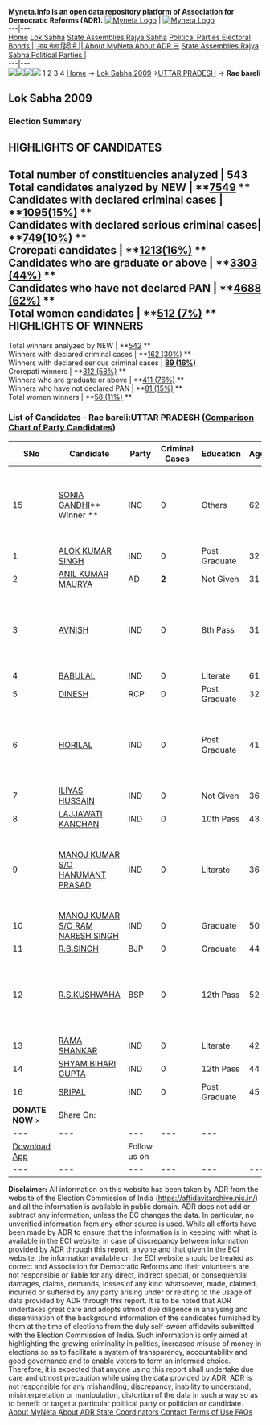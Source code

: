 **Myneta.info is an open data repository platform of Association for Democratic Reforms (ADR).**
[![Myneta Logo](https://www.myneta.info/lib/img/myneta-logo.png)](https://www.myneta.info/) | [![Myneta Logo](https://www.myneta.info/lib/img/adr-logo.png)](https://adrindia.org)  
---|---  
[Home](https://www.myneta.info/) [Lok Sabha](https://www.myneta.info/#ls "Lok Sabha") [ State Assemblies ](https://www.myneta.info/#sa "State Assemblies") [Rajya Sabha](https://www.myneta.info/#rs "Rajya Sabha") [Political Parties ](https://www.myneta.info/party "Political Parties") [ Electoral Bonds ](https://www.myneta.info/electoral_bonds "Electoral Bonds") [ || माय नेता हिंदी में || ](https://translate.google.co.in/translate?prev=hp&hl=en&js=y&u=www.myneta.info&sl=en&tl=hi&history_state0=) [ About MyNeta ](https://adrindia.org/content/about-myneta) [ About ADR ](https://adrindia.org/about-adr/who-we-are) [☰](javascript:void\(0\))
[ State Assemblies ](https://www.myneta.info/#sa "State Assemblies") [ Rajya Sabha ](https://www.myneta.info/#rs "Rajya Sabha") [ Political Parties ](https://www.myneta.info/party "Political Parties")
|   
---|---  
![](https://www.myneta.info/lib/img/banner/banner-1.png)![](https://www.myneta.info/lib/img/banner/banner-2.png)![](https://www.myneta.info/lib/img/banner/banner-3.png)![](https://www.myneta.info/lib/img/banner/banner-4.png)
1  2  3  4 
[Home](https://www.myneta.info/) → [Lok Sabha 2009](https://www.myneta.info/ls2009/)→[UTTAR PRADESH](https://www.myneta.info/ls2009/index.php?action=show_constituencies&state_id=24) → **Rae bareli**
### 
## Lok Sabha 2009
###  Election Summary 
HIGHLIGHTS OF CANDIDATES  
---  
Total number of constituencies analyzed |  543   
Total candidates analyzed by NEW | **[7549](https://www.myneta.info/ls2009/index.php?action=summary&subAction=candidates_analyzed&sort=candidate#summary) **  
Candidates with declared criminal cases | **[1095(15%)](https://www.myneta.info/ls2009/index.php?action=summary&subAction=crime&sort=candidate#summary) **  
Candidates with declared serious criminal cases| **[749(10%)](https://www.myneta.info/ls2009/index.php?action=summary&subAction=serious_crime&sort=candidate#summary) **  
Crorepati candidates | **[1213(16%)](https://www.myneta.info/ls2009/index.php?action=summary&subAction=crorepati&sort=candidate#summary) **  
Candidates who are graduate or above | **[3303 (44%)](https://www.myneta.info/ls2009/index.php?action=summary&subAction=education&sort=candidate#summary) **  
Candidates who have not declared PAN | **[4688 (62%)](https://www.myneta.info/ls2009/index.php?action=summary&subAction=without_pan&sort=candidate#summary) **  
Total women candidates | **[512 (7%)](https://www.myneta.info/ls2009/index.php?action=summary&subAction=women_candidate&sort=candidate#summary) **  
HIGHLIGHTS OF WINNERS  
---  
Total winners analyzed by NEW | **[542](https://www.myneta.info/ls2009/index.php?action=summary&subAction=winner_analyzed&sort=candidate#summary) **  
Winners with declared criminal cases | **[162 (30%)](https://www.myneta.info/ls2009/index.php?action=summary&subAction=winner_crime&sort=candidate#summary) **  
Winners with declared serious criminal cases | **[89 (16%)](https://www.myneta.info/ls2009/index.php?action=summary&subAction=winner_serious_crime&sort=candidate#summary)**  
Crorepati winners | **[312 (58%)](https://www.myneta.info/ls2009/index.php?action=summary&subAction=winner_crorepati&sort=candidate#summary) **  
Winners who are graduate or above | **[411 (76%)](https://www.myneta.info/ls2009/index.php?action=summary&subAction=winner_education&sort=candidate#summary) **  
Winners who have not declared PAN | **[81 (15%)](https://www.myneta.info/ls2009/index.php?action=summary&subAction=winner_without_pan&sort=candidate#summary) **  
Total women winners | **[58 (11%)](https://www.myneta.info/ls2009/index.php?action=summary&subAction=winner_women&sort=candidate#summary) **  
### List of Candidates - Rae bareli:UTTAR PRADESH ([Comparison Chart of Party Candidates](https://www.myneta.info/ls2009/comparisonchart.php?constituency_id=348))
SNo | Candidate| Party| Criminal Cases| Education| Age| Total Assets| Liabilities  
---|---|---|---|---|---|---|---  
15  | [SONIA GANDHI](https://www.myneta.info/ls2009/candidate.php?candidate_id=5613)** Winner ** | INC | 0 | Others| 62 | ![](https://myneta.info/image_v2.php?myneta_folder=ls2009&candidate_id=5613&col=ta) | ![](https://myneta.info/image_v2.php?myneta_folder=ls2009&candidate_id=5613&col=lia)  
1  | [ALOK KUMAR SINGH](https://www.myneta.info/ls2009/candidate.php?candidate_id=5617) | IND | 0 | Post Graduate| 32 | Rs 1,88,315 ~ 1 Lacs+ | Rs 5,22,200 ~ 5 Lacs+  
2  | [ANIL KUMAR MAURYA](https://www.myneta.info/ls2009/candidate.php?candidate_id=5614) | AD | **2** | Not Given| 31 | Rs 20,000 ~ 20 Thou+ | Rs 0 ~   
3  | [AVNISH](https://www.myneta.info/ls2009/candidate.php?candidate_id=5616) | IND | 0 | 8th Pass| 31 | ![](https://myneta.info/image_v2.php?myneta_folder=ls2009&candidate_id=5616&col=ta) | ![](https://myneta.info/image_v2.php?myneta_folder=ls2009&candidate_id=5616&col=lia)  
4  | [BABULAL](https://www.myneta.info/ls2009/candidate.php?candidate_id=5619) | IND | 0 | Literate| 61 | Rs 3,92,849 ~ 3 Lacs+ | Rs 2,000 ~ 2 Thou+  
5  | [DINESH](https://www.myneta.info/ls2009/candidate.php?candidate_id=5615) | RCP | 0 | Post Graduate| 32 | Rs 2,35,000 ~ 2 Lacs+ | Rs 0 ~   
6  | [HORILAL](https://www.myneta.info/ls2009/candidate.php?candidate_id=5626) | IND | 0 | Post Graduate| 41 | ![](https://myneta.info/image_v2.php?myneta_folder=ls2009&candidate_id=5626&col=ta) | ![](https://myneta.info/image_v2.php?myneta_folder=ls2009&candidate_id=5626&col=lia)  
7  | [ILIYAS HUSSAIN](https://www.myneta.info/ls2009/candidate.php?candidate_id=5618) | IND | 0 | Not Given| 36 | Rs 98,109 ~ 98 Thou+ | Rs 0 ~   
8  | [LAJJAWATI KANCHAN](https://www.myneta.info/ls2009/candidate.php?candidate_id=5623) | IND | 0 | 10th Pass| 43 | Rs 1,21,160 ~ 1 Lacs+ | Rs 0 ~   
9  | [MANOJ KUMAR S/O HANUMANT PRASAD](https://www.myneta.info/ls2009/candidate.php?candidate_id=5621) | IND | 0 | Literate| 36 | ![](https://myneta.info/image_v2.php?myneta_folder=ls2009&candidate_id=5621&col=ta) | ![](https://myneta.info/image_v2.php?myneta_folder=ls2009&candidate_id=5621&col=lia)  
10  | [MANOJ KUMAR S/O RAM NARESH SINGH](https://www.myneta.info/ls2009/candidate.php?candidate_id=5620) | IND | 0 | Graduate| 50 | Rs 6,05,000 ~ 6 Lacs+ | Rs 500 ~ 5 Hund+  
11  | [R.B.SINGH](https://www.myneta.info/ls2009/candidate.php?candidate_id=5612) | BJP | 0 | Graduate| 44 | Rs 27,98,000 ~ 27 Lacs+ | Rs 5,00,000 ~ 5 Lacs+  
12  | [R.S.KUSHWAHA](https://www.myneta.info/ls2009/candidate.php?candidate_id=5611) | BSP | 0 | 12th Pass| 52 | ![](https://myneta.info/image_v2.php?myneta_folder=ls2009&candidate_id=5611&col=ta) | ![](https://myneta.info/image_v2.php?myneta_folder=ls2009&candidate_id=5611&col=lia)  
13  | [RAMA SHANKAR](https://www.myneta.info/ls2009/candidate.php?candidate_id=5622) | IND | 0 | Literate| 42 | Rs 61,000 ~ 61 Thou+ | Rs 0 ~   
14  | [SHYAM BIHARI GUPTA](https://www.myneta.info/ls2009/candidate.php?candidate_id=5624) | IND | 0 | 12th Pass| 44 | Rs 5,30,000 ~ 5 Lacs+ | Rs 0 ~   
16  | [SRIPAL](https://www.myneta.info/ls2009/candidate.php?candidate_id=5625) | IND | 0 | Post Graduate| 45 | Rs 1,52,000 ~ 1 Lacs+ | Rs 0 ~   
|  **DONATE NOW** × |  Share On:  | [](https://api.whatsapp.com/send?text=https%3A%2F%2Fmyneta.info%2Fpunjab2022%2Findex.php%3Faction%3Dshow_constituencies%26state_id%3D19) | [](https://www.facebook.com/sharer/sharer.php?u=https%3A%2F%2Fmyneta.info%2Fpunjab2022%2Findex.php%3Faction%3Dshow_constituencies%26state_id%3D19) | [](https://twitter.com/share?url=https%3A%2F%2Fmyneta.info%2Fpunjab2022%2Findex.php%3Faction%3Dshow_constituencies%26state_id%3D19)  
---|---|---|---|---  
| [ Download App ](https://play.google.com/store/apps/details?id=com.webrosoft.myneta1&pcampaignid=pcampaignidMKT-Other-global-all-co-prtnr-py-PartBadge-Mar2515-1) | [](https://play.google.com/store/apps/details?id=com.webrosoft.myneta1&pcampaignid=pcampaignidMKT-Other-global-all-co-prtnr-py-PartBadge-Mar2515-1) |  Follow us on  | [](https://www.facebook.com/adrindia.org/) | [](https://twitter.com/adrspeaks) | [](https://groups.google.com/g/national-election-watch?hl=en&pli=1) | [](https://www.instagram.com/adrspeaks/) | [](https://www.youtube.com/user/adrspeaks) | [](https://sharechat.com/profile/adrspeaks)  
---|---|---|---|---|---|---|---|---  
**Disclaimer:** All information on this website has been taken by ADR from the website of the Election Commission of India (https://affidavitarchive.nic.in/) and all the information is available in public domain. ADR does not add or subtract any information, unless the EC changes the data. In particular, no unverified information from any other source is used. While all efforts have been made by ADR to ensure that the information is in keeping with what is available in the ECI website, in case of discrepancy between information provided by ADR through this report, anyone and that given in the ECI website, the information available on the ECI website should be treated as correct and Association for Democratic Reforms and their volunteers are not responsible or liable for any direct, indirect special, or consequential damages, claims, demands, losses of any kind whatsoever, made, claimed, incurred or suffered by any party arising under or relating to the usage of data provided by ADR through this report. It is to be noted that ADR undertakes great care and adopts utmost due diligence in analysing and dissemination of the background information of the candidates furnished by them at the time of elections from the duly self-sworn affidavits submitted with the Election Commission of India. Such information is only aimed at highlighting the growing criminality in politics, increased misuse of money in elections so as to facilitate a system of transparency, accountability and good governance and to enable voters to form an informed choice. Therefore, it is expected that anyone using this report shall undertake due care and utmost precaution while using the data provided by ADR. ADR is not responsible for any mishandling, discrepancy, inability to understand, misinterpretation or manipulation, distortion of the data in such a way so as to benefit or target a particular political party or politician or candidate. 
[ About MyNeta ](https://adrindia.org/content/about-myneta) [ About ADR ](https://adrindia.org/about-adr/who-we-are) [ State Coordinators ](https://adrindia.org/about-adr/state-coordinators) [ Contact ](https://adrindia.org/contact-us) [ Terms of Use ](https://adrindia.org/content/adr-terms-use) [ FAQs ](https://adrindia.org/content/faqs)
